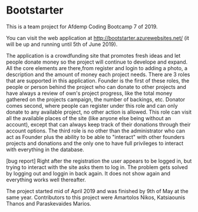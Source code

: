 # Bootstarter

This is a team project for Afdemp Coding Bootcamp 7 of 2019.


You can visit the web application at http://bootstarter.azurewebsites.net/ (it will be up and running until 5th of June 2019).

  The application is a crowdfunding site that promotes fresh ideas and let people donate money so the project will continue to develope and expand.
  All the core elements are there,from register and login to adding a photo, a description and the amount of money each project needs. There are 3 roles that are supported in this application. Founder is the first of these roles, the people or person behind the project who can donate to other projects and have always a review of own's project progress, like the total money gathered on the projects campaign, the number of backings, etc. Donator comes second, where people can register under this role and can only donate to any available project, no other action is allowed. This role can visit all the available places of the site (like anyone else being without an account), except that can always keep track of their donations through their account options. The third role is no other than the administrator who can act as Founder plus the ability to be able to "interact" with other founders projects and donations and the only one to have full privileges to interact with everything in the database.

[bug report]
Right after the registration the user appears to be logged in, but trying to interact with the site asks them to log in. The problem gets solved by logging out and loggin in back again. It does not show again and everything works well thereafter.

The project started mid of April 2019 and was finished by 9th of May at the same year.
Contributors to this project were Amartolos Nikos, Katsiaounis Thanos and Paraskevaides Marios.
